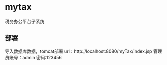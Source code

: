 # mytax
税务办公平台子系统
## 部署
导入数据库数据，tomcat部署
url：http://localhost:8080/myTax/index.jsp
管理员账号：admin
密码:123456

